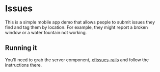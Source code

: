 # Issues

This is a simple mobile app demo that allows people to submit issues they find and tag them by location.
For example, they might report a broken window or a water fountain not working.

## Running it

You'll need to grab the server component, [xfissues-rails](https://github.com/bratsche/xfissues-rails) and follow
the instructions there.
